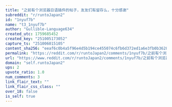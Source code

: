 ```yaml
---
title: "之前有个浏览器日语插件的帖子，友友们有留存么，十分感谢"
subreddit: "r/runtoJapan2"
id: "1nyuf7b"
name: "t3_1nyuf7b"
author: "Gullible-Language634"
created_utc: 1759685452
created_key: "251005173052"
capture_ts: "251006015105"
content_sha256: "eeaf6c0b4a5f96e4d5b194ce455074c6fb6d372ed1a6e3fb0b362820d1277fe1"
permalink: "https://reddit.com/r/runtoJapan2/comments/1nyuf7b/之前有个浏览器日语插件的帖子友友们有留存么十分感谢/"
url: "https://www.reddit.com/r/runtoJapan2/comments/1nyuf7b/之前有个浏览器日语插件的帖子友友们有留存么十分感谢/"
domain: "self.runtoJapan2"
ups: 2
upvote_ratio: 1.0
num_comments: 3
link_flair_text: ""
link_flair_css_class: ""
over_18: false
is_self: true
---
```



